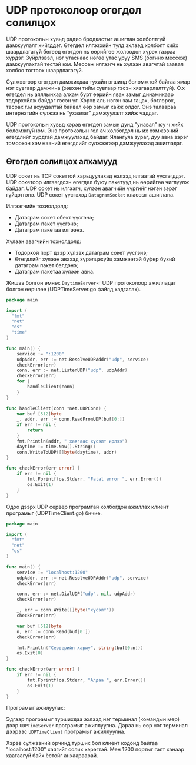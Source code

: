 #  UDP протоколоор өгөгдөл солилцох

UDP протоколын хувьд радио бродкастыг ашиглан холболтгүй дамжуулалт хийгддэг. Өгөгдөл илгээхийн тулд эхлээд холболт хийх шаардлагагүй бөгөөд өгөгдөл нь өөрийгөө жолоодон хүрэх газраа хүрдэг. Зүйрлэвэл, нэг утаснаас нөгөө утас уруу SMS (богино мессеж) дамжуулахтай төстэй юм. Мессеж илгээгч нь хүлээн авагчтай заавал холбоо тогтоох шаардлагагүй.

Сүлжээгээр өгөгдөл дамжихдаа тухайн эгшинд боломжтой байгаа ямар нэг сувгаар дамжина (зөвхөн тийм сувгаар гэсэн хязгаарлалтгүй). Ө.х өгөгдөл нь аяллынхаа алхам бүрт өөрийн явах замыг динамикаар тодорхойлж байдаг гэсэн үг. Хэрэв аль нэгэн зам гацах, бөглөрөх, тасрах г.м асуудалтай байвал өөр замыг хайж олдог. Энэ талаараа интернэтийн сүлжээ нь “ухаалаг” дамжуулалт хийж чаддаг.

UDP протоколын хувьд хэрэв өгөгдөл замын дунд "унавал" юу ч хийх боломжгүй юм. Энэ протоколын гол ач холбогдол нь их хэмжээний өгөгдлийг хурдтай дамжуулахад байдаг. Ялангуяа зураг, дуу авиа зэрэг томоохон хэмжээний өгөгдлийг сүлжээгээр дамжуулахад ашигладаг.

## Өгөгдөл солилцох алхамууд

UDP сокет нь TCP сокеттой харьцуулахад нэлээд ялгаатай үүсгэгддэг. UDP сокетоор илгээгдсэн өгөгдөл буюу пакетууд нь өөрийгөө чиглүүлж байдаг. UDP сокет нь илгээгч, хүлээн авагчийн үүргийг нэгэн зэрэг гүйцэтгэнэ. UDP сокет үүсгэхэд `DatagramSocket` классыг ашиглана.

Илгээгчийн тохиолдолд:

* Датаграм сокет обект үүсгэнэ;
* Датаграм пакет үүсгэнэ;
* Датаграм пакетаа илгээнэ.

Хүлээн авагчийн тохиолдолд:

* Тодорхой порт дээр хүлээх датаграм сокет үүсгэнэ;
* Өгөгдлийг хүлээн авахад хүрэлцэхүйц хэмжээтэй буфер бүхий датаграм пакет бэлдэнэ;
* Датаграм пакетаа хүлээн авна.

Жишээ болгон өмнөх `DaytimeServer`-г UDP протоколоор ажилладаг болгон өөрчлөе (UDPTimeServer.go файлд хадгалах).

```go
package main

import (
  "fmt"
  "net"
  "os"
  "time"
)

func main() {
	service := ":1200"
	udpAddr, err := net.ResolveUDPAddr("udp", service)
	checkError(err)
	conn, err := net.ListenUDP("udp", udpAddr)
	checkError(err)
	for {
		handleClient(conn)
	}
}

func handleClient(conn *net.UDPConn) {
	var buf [512]byte
	_, addr, err := conn.ReadFromUDP(buf[0:])
	if err != nil {
		return
	}
	fmt.Println(addr, " хаягаас хүсэлт ирлээ")
	daytime := time.Now().String()
	conn.WriteToUDP([]byte(daytime), addr)
}

func checkError(err error) {
	if err != nil {
		fmt.Fprintf(os.Stderr, "Fatal error ", err.Error())
		os.Exit(1)
	}
}
```

Одоо дээрх UDP сервер програмтай холбогдон ажиллах клиент програмыг (UDPTimeClient.go) бичие.

```go
package main

import (
  "fmt"
  "net"
  "os"
)

func main() {
	service := "localhost:1200"
	udpAddr, err := net.ResolveUDPAddr("udp", service)
	checkError(err)

	conn, err := net.DialUDP("udp", nil, udpAddr)
	checkError(err)

	_, err = conn.Write([]byte("хүсэлт"))
	checkError(err)

	var buf [512]byte
	n, err := conn.Read(buf[0:])
	checkError(err)

	fmt.Println("Серверийн хариу", string(buf[0:n]))
	os.Exit(0)
}

func checkError(err error) {
	if err != nil {
		fmt.Fprintf(os.Stderr, "Алдаа ", err.Error())
		os.Exit(1)
	}
}
```

Програмыг ажилуулах:

Эдгээр програмыг туршихдаа эхлээд нэг терминал (командын мөр) дээр `UDPTimeServer` програмыг ажиллуулна. Дараа нь өөр нэг терминал дээрээс `UDPTimeClient` програмыг ажиллуулна.

Хэрэв сүлжээний орчинд турших бол клиент кодонд байгаа "localhost:1200" хаягийг солих хэрэгтэй. Мөн 1200 портыг галт ханаар хаагаагүй байх ёстойг анхаараарай.